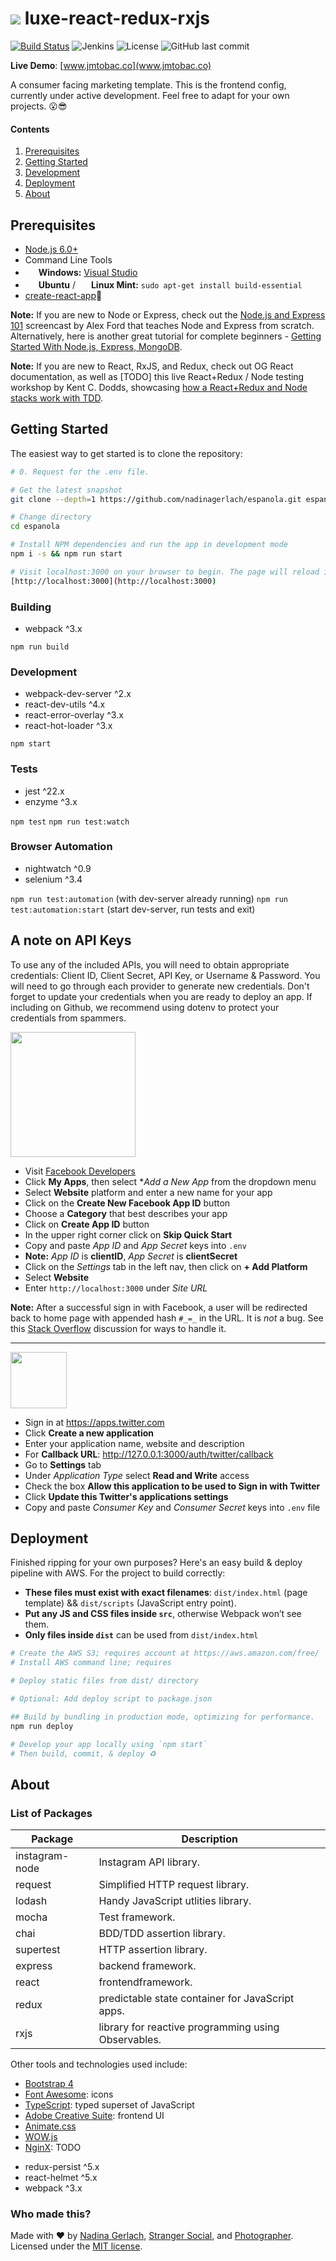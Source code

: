 ![](https://lh3.googleusercontent.com/rVduSg1MkKOFJCTY2mzz1q30wSEk8VmhpH7_cJuz-Y9CX_JRuUvvtiFF79wKLNmbN1XNEj44JYe5dSE=w3200-h1746-rw)
luxe-react-redux-rxjs
=======================
[![Build Status](https://travis-ci.org/nadinagerlach/final-deploy.svg?branch=master)](https://travis-ci.org/tbd)
![Jenkins](https://img.shields.io/jenkins/s/https/jenkins.qa.ubuntu.com/view/Precise/view/All%20Precise/job/precise-desktop-amd64_default.svg)
![License](https://img.shields.io/npm/l/express.svg)
![GitHub last commit](https://img.shields.io/github/last-commit/google/skia.svg)


**Live Demo**: [www.jmtobac.co](www.jmtobac.co)

A consumer facing marketing template. This is the frontend config, currently under active development. Feel free to adapt for your own projects. 😮😎
#### Contents

1. [Prerequisites](#Prerequisites)
1. [Getting Started](#Getting)
1. [Development](#development)
1. [Deployment](#deployment)
1. [About](#about)

Prerequisites
-------------

- [Node.js 6.0+](http://nodejs.org)
- Command Line Tools
 - <img src="http://dc942d419843af05523b-ff74ae13537a01be6cfec5927837dcfe.r14.cf1.rackcdn.com/wp-content/uploads/windows-8-50x50.jpg" height="17">&nbsp;**Windows:** [Visual Studio](https://www.visualstudio.com/products/visual-studio-community-vs)
 - <img src="https://lh5.googleusercontent.com/-2YS1ceHWyys/AAAAAAAAAAI/AAAAAAAAAAc/0LCb_tsTvmU/s46-c-k/photo.jpg" height="17">&nbsp;**Ubuntu** / <img src="https://upload.wikimedia.org/wikipedia/commons/3/3f/Logo_Linux_Mint.png" height="17">&nbsp;**Linux Mint:** `sudo apt-get install build-essential`
  - [create-react-app](https://www.react.js)🙌

**Note:** If you are new to Node or Express, check out the
[Node.js and Express 101](https://www.youtube.com/watch?v=BN0JlMZCtNU)
screencast by Alex Ford that teaches Node and Express from scratch. Alternatively,
here is another great tutorial for complete beginners - [Getting Started With Node.js, Express, MongoDB](http://cwbuecheler.com/web/tutorials/2013/node-express-mongo/).

**Note:** If you are new to React, RxJS, and Redux, check out OG React documentation, as well as [TODO] this live React+Redux / Node testing workshop by Kent C. Dodds, showcasing [how a React+Redux and Node stacks work with TDD](https://www.youtube.com/watch?v=DdqiXcYDv-8).

Getting Started
-------------
The easiest way to get started is to clone the repository:

```bash
# 0. Request for the .env file.

# Get the latest snapshot
git clone --depth=1 https://github.com/nadinagerlach/espanola.git espanola

# Change directory
cd espanola

# Install NPM dependencies and run the app in development mode
npm i -s && npm run start

# Visit localhost:3000 on your browser to begin. The page will reload if you make edits.
[http://localhost:3000](http://localhost:3000)

```

### Building
- webpack ^3.x

`npm run build`

### Development
- webpack-dev-server ^2.x
- react-dev-utils ^4.x
- react-error-overlay ^3.x
- react-hot-loader ^3.x

`npm start`

### Tests
- jest ^22.x
- enzyme ^3.x

`npm test`
`npm run test:watch`

### Browser Automation
- nightwatch ^0.9
- selenium ^3.4

`npm run test:automation` (with dev-server already running)
`npm run test:automation:start` (start dev-server, run tests and exit)

A note on API Keys
------------------

To use any of the included APIs, you will need to obtain appropriate credentials: 
Client ID, Client Secret, API Key, or Username & Password. You will need to go 
through each provider to generate new credentials. Don't forget to update your 
credentials when you are ready to deploy an app. If including on Github, we 
recommend using dotenv to protect your credentials from spammers.

<img src="http://www.doit.ba/img/facebook.jpg" width="200">

- Visit <a href="https://developers.facebook.com/" target="_blank">Facebook Developers</a>
- Click **My Apps**, then select **Add a New App* from the dropdown menu
- Select **Website** platform and enter a new name for your app
- Click on the **Create New Facebook App ID** button
- Choose a **Category** that best describes your app
- Click on **Create App ID** button
- In the upper right corner click on **Skip Quick Start**
- Copy and paste *App ID* and *App Secret* keys into `.env`
 - **Note:** *App ID* is **clientID**, *App Secret* is **clientSecret**
- Click on the *Settings* tab in the left nav, then click on **+ Add Platform**
- Select **Website**
- Enter `http://localhost:3000` under *Site URL*

**Note:** After a successful sign in with Facebook, a user will be redirected back to home page with appended hash `#_=_` in the URL. It is *not* a bug. See this [Stack Overflow](https://stackoverflow.com/questions/7131909/facebook-callback-appends-to-return-url) discussion for ways to handle it.

<hr>

<img src="https://g.twimg.com/ios_homescreen_icon.png" width="90">

- Sign in at <a href="https://apps.twitter.com/" target="_blank">https://apps.twitter.com</a>
- Click **Create a new application**
- Enter your application name, website and description
- For **Callback URL**: http://127.0.0.1:3000/auth/twitter/callback
- Go to **Settings** tab
- Under *Application Type* select **Read and Write** access
- Check the box **Allow this application to be used to Sign in with Twitter**
- Click **Update this Twitter's applications settings**
- Copy and paste *Consumer Key* and *Consumer Secret* keys into `.env` file

Deployment
------------------
Finished ripping for your own purposes? Here's an easy build & deploy pipeline with AWS. For the project to build correctly:

* **These files must exist with exact filenames**: `dist/index.html` (page template) && `dist/scripts` (JavaScript entry point).
* **Put any JS and CSS files inside `src`**, otherwise Webpack won’t see them.
* **Only files inside `dist`** can be used from `dist/index.html`

```sh
# Create the AWS S3; requires account at https://aws.amazon.com/free/
# Install AWS command line; requires

# Deploy static files from dist/ directory

# Optional: Add deploy script to package.json

## Build by bundling in production mode, optimizing for performance.  
npm run deploy

# Develop your app locally using `npm start`
# Then build, commit, & deploy ♻️
```

About
----------------
### List of Packages

| Package                         | Description                                                           |
| ------------------------------- | --------------------------------------------------------------------- |
| instagram-node                  | Instagram API library.                                                |
| request                         | Simplified HTTP request library.                                      |
| lodash                          | Handy JavaScript utlities library.                                    |
| mocha                           | Test framework.                                                       |
| chai                            | BDD/TDD assertion library.                                            |
| supertest                       | HTTP assertion library.                                               |
| express                         | backend framework.                                                    |
| react                           | frontendframework.                                                    |
| redux                           | predictable state container for JavaScript apps.                      |
|  rxjs                           | library for reactive programming using Observables.                   |

Other tools and technologies used include:
* [Bootstrap 4](https://v4-alpha.getbootstrap.com/)
* [Font Awesome](http://fontawesome.io): icons
* [TypeScript](https://www.typescriptlang.org): typed superset of JavaScript
* [Adobe Creative Suite](https://cli.angular.io): frontend UI
* [Animate.css](https://daneden.github.io/animate.css/)
* [WOW.js](http://mynameismatthieu.com/WOW/)
* [NginX](https://google.com): TODO
- redux-persist ^5.x
- react-helmet ^5.x
- webpack ^3.x


### Who made this?
Made with :heart: by [Nadina Gerlach](https://github.com/nadinagerlach), [Stranger Social](https://google.com), and [Photographer](https://google.com). Licensed under the [MIT license](license.txt).